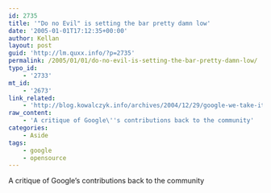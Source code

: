 ```yaml
---
id: 2735
title: '"Do no Evil" is setting the bar pretty damn low'
date: '2005-01-01T17:12:35+00:00'
author: Kellan
layout: post
guid: 'http://lm.quxx.info/?p=2735'
permalink: /2005/01/01/do-no-evil-is-setting-the-bar-pretty-damn-low/
typo_id:
    - '2733'
mt_id:
    - '2673'
link_related:
    - 'http://blog.kowalczyk.info/archives/2004/12/29/google-we-take-it-all-give-nothing-back/'
raw_content:
    - 'A critique of Google\''s contributions back to the community'
categories:
    - Aside
tags:
    - google
    - opensource
---
```


A critique of Google’s contributions back to the community